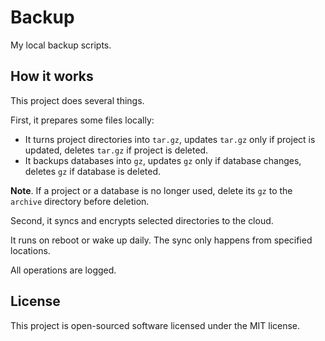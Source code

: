 # Backup

My local backup scripts.

## How it works

This project does several things. 

First, it prepares some files locally:

* It turns project directories into `tar.gz`, updates `tar.gz` only if project is updated, deletes `tar.gz` if project is deleted.
* It backups databases into `gz`, updates `gz` only if database changes, deletes `gz` if database is deleted.

**Note**. If a project or a database is no longer used, delete its `gz` to the `archive` directory before deletion.

Second, it syncs and encrypts selected directories to the cloud.

It runs on reboot or wake up daily. The sync only happens from specified locations.

All operations are logged.

## License

This project is open-sourced software licensed under the MIT license.
